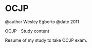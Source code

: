 OCJP
==========
@author Wesley Egberto
@date 2011

OCJP - Study content

Resume of my study to take OCJP exam.
